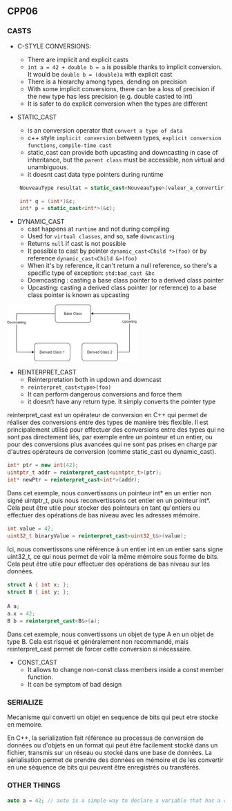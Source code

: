 ## CPP06

### CASTS

- C-STYLE CONVERSIONS:
	- There are implicit and explicit casts
	- `int a = 42 + double b = a` is possible thanks to implicit conversion. It would be `double b = (double)a` with explicit cast
	- There is a hierarchy among types, dending on precision
	- With some implicit conversions, there can be a loss of precision if the new type has less precision (e.g. double casted to int)
	- It is safer to do explicit conversion when the types are different

- STATIC_CAST
	- is an conversion operator that `convert a type of data`
	- c++ style `implicit conversion` between types, `explicit conversion functions`, `compile-time cast`
	- static_cast can provide both upcasting and downcasting in case of inheritance, but the `parent class` must be accessible, non virtual and unambiguous.
	- it doesnt cast data type pointers during runtime


```cpp
	NouveauType resultat = static_cast<NouveauType>(valeur_a_convertir);
```

```cpp
	int* q = (int*)&c;
	int* p = static_cast<int*>(&c);
```

- DYNAMIC_CAST
	- cast happens at `runtime` and not during compiling
	- Used for `virtual classes`, and so, safe `downcasting`
	- Returns `null` if cast is not possible
	- It possible to cast by pointer `dynamic_cast<Child *>(foo)` or by reference `dynamic_cast<Child &>(foo)`
	- When it's by reference, it can't return a null reference, so there's a specific type of exception: `std:bad_cast &bc`
	- Downcasting : casting a base class pointer to a derived class pointer
	- Upcasting: casting a derived class pointer (or reference) to a base class pointer is known as upcasting

![Screenshot](img/casting.png)

- REINTERPRET_CAST
	- Reinterpretation both in updown and downcast
	- `reinterpret_cast<type>(foo)`
	- It can perform dangerous conversions and force them
	- it doesn’t have any return type. It simply converts the pointer type

reinterpret_cast est un opérateur de conversion en C++ qui permet de réaliser des conversions entre des types de manière très flexible. Il est principalement utilisé pour effectuer des conversions entre des types qui ne sont pas directement liés, par exemple entre un pointeur et un entier, ou pour des conversions plus avancées qui ne sont pas prises en charge par d'autres opérateurs de conversion (comme static_cast ou dynamic_cast).

```cpp
int* ptr = new int(42);
uintptr_t addr = reinterpret_cast<uintptr_t>(ptr);
int* newPtr = reinterpret_cast<int*>(addr);
```
Dans cet exemple, nous convertissons un pointeur int* en un entier non signé uintptr_t, puis nous reconvertissons cet entier en un pointeur int*. Cela peut être utile pour stocker des pointeurs en tant qu'entiers ou effectuer des opérations de bas niveau avec les adresses mémoire.

```cpp
int value = 42;
uint32_t binaryValue = reinterpret_cast<uint32_t&>(value);
```

Ici, nous convertissons une référence à un entier int en un entier sans signe uint32_t, ce qui nous permet de voir la même mémoire sous forme de bits. Cela peut être utile pour effectuer des opérations de bas niveau sur les données.

```cpp
struct A { int x; };
struct B { int y; };

A a;
a.x = 42;
B b = reinterpret_cast<B&>(a);
```

Dans cet exemple, nous convertissons un objet de type A en un objet de type B. Cela est risqué et généralement non recommandé, mais reinterpret_cast permet de forcer cette conversion si nécessaire.

- CONST_CAST
	- It allows to change non-const class members inside a const member function.
	- It can be symptom of bad design

### SERIALIZE

Mecanisme qui converti un objet en sequence de bits qui peut etre stocke en memoire.

En C++, la serialization fait référence au processus de conversion de données ou d'objets en un format qui peut être facilement stocké dans un fichier, transmis sur un réseau ou stocké dans une base de données. La sérialisation permet de prendre des données en mémoire et de les convertir en une séquence de bits qui peuvent être enregistrés ou transférés.



### OTHER THINGS

```cpp
auto a = 42; // auto is a simple way to declare a variable that has a complicated type. For ex: auto is to declare a variable where the initialization expression involves templates, pointers to functions, or pointers to members.

```
